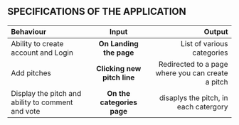 ## SPECIFICATIONS OF THE APPLICATION
| Behaviour | Input | Output |
| :---------------- | :---------------: | ------------------: |
| Ability to create account and Login| **On Landing the page** | List of various categories |
| Add pitches | **Clicking new pitch line** | Redirected to a page where you can create a pitch |
| Display the pitch and ability to comment and vote| **On the categories page**  | disaplys the pitch, in each catergory |
